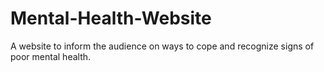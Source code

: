 # Mental-Health-Website
A website to inform the audience on ways  to cope and recognize signs of poor mental health. 
